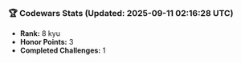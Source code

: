 ### 🏆 Codewars Stats (Updated: 2025-09-11 02:16:28 UTC)

- **Rank:** 8 kyu
- **Honor Points:** 3
- **Completed Challenges:** 1
